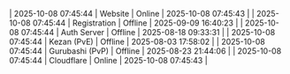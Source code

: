 | 2025-10-08 07:45:44 | Website | Online | 2025-10-08 07:45:43 |
| 2025-10-08 07:45:44 | Registration | Offline | 2025-09-09 16:40:23 |
| 2025-10-08 07:45:44 | Auth Server | Offline | 2025-08-18 09:33:31 |
| 2025-10-08 07:45:44 | Kezan (PvE) | Offline | 2025-08-03 17:58:02 |
| 2025-10-08 07:45:44 | Gurubashi (PvP) | Offline | 2025-08-23 21:44:06 |
| 2025-10-08 07:45:44 | Cloudflare | Online | 2025-10-08 07:45:43 |
